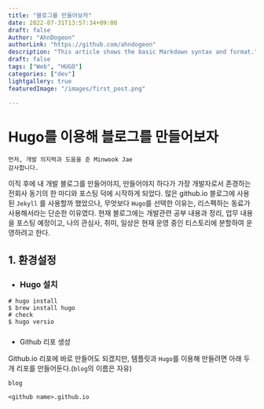 ```yaml
---
title: "블로그를 만들어보자"
date: 2022-07-31T13:57:34+09:00
draft: false
Author: "AhnDogeon"
authorLink: "https://github.com/ahndogeon"
description: "This article shows the basic Markdown syntax and format."
draft: false
tags: ["Web", "HUGO"]
categories: ["dev"]
lightgallery: true
featuredImage: "/images/first_post.png"

---
```


# Hugo를 이용해 블로그를 만들어보자

```text
먼저, 개발 의지력과 도움을 준 Minwook Jae
감사합니다.
```

이직 후에 내 개발 블로그를 만들어야지, 만들어야지 하다가 가장 개발자로서 존경하는 전회사 동기의 한 마디와 포스팅 덕에 시작하게 되었다. 많은 github.io 블로그에 사용된 `Jekyll` 를 사용할까 했었으나, 무엇보다 `Hugo`를  선택한 이유는, 리스펙하는 동료가 사용해서라는 단순한 이유였다. 현재 블로그에는 개발관련 공부 내용과 정리, 업무 내용을 포스팅 예정이고, 나의 관심사, 취미, 일상은 현재 운영 중인 티스토리에 분할하여 운영하려고 한다.



## 1. 환경설정

- ### 	Hugo 설치

```shell
# hugo install
$ brew install hugo
# check
$ hugo versio
```

### 

- Github 리포 생성

Github.io 리포에 바로 만들어도 되겠지만, 템플릿과 `Hugo`를 이용해 만들려면 아래 두 개 리포를 만들어둔다.(`blog`의 이름은 자유)

`blog`

`<github name>.github.io`
